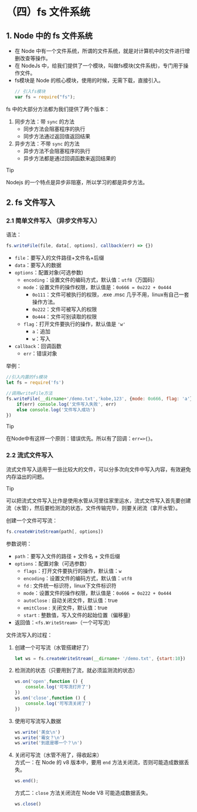 # （四）fs 文件系统

## 1. Node 中的 fs 文件系统

- 在 Node 中有一个文件系统，所谓的文件系统，就是对计算机中的文件进行增删改查等操作。
- 在 NodeJs 中，给我们提供了一个模块，叫做fs模块(文件系统)，专门用于操作文件。
- fs模块是 Node 的核心模块，使用的时候，无需下载，直接引入。
    ```js
    // 引入fs模块
    var fs = require("fs");
    ```

fs 中的大部分方法都为我们提供了两个版本：
1. 同步方法：带 `sync` 的方法
    - 同步方法会阻塞程序的执行
    - 同步方法通过返回值返回结果
2. 异步方法：不带 `sync` 的方法
    - 异步方法不会阻塞程序的执行
    - 异步方法都是通过回调函数来返回结果的

> [!TIP]
> Nodejs 的一个特点是异步非阻塞，所以学习的都是异步方法。

## 2. fs 文件写入

### 2.1 简单文件写入 （异步文件写入）

语法：
```js
fs.writeFile(file, data[, options], callback(err) => {})
```
- `file`：要写入的文件路径+文件名+后缀
- `data`：要写入的数据
- `options`：配置对象(可选参数)
    - `encoding`：设置文件的编码方式，默认值：`utf8`（万国码）
    - `mode`：设置文件的操作权限，默认值是：`0o666 = 0o222 + 0o444`
        - `0o111`：文件可被执行的权限，.exe .msc 几乎不用，linux有自己一套操作方法。
        - `0o222`：文件可被写入的权限
        - `0o444`：文件可别读取的权限
    - `flag`：打开文件要执行的操作，默认值是 `'w'`
        - `a`：追加
        - `w`：写入
- `callback`：回调函数
    - `err`：错误对象

举例：
```js
//引入内置的fs模块
let fs = require('fs')

//调用writeFile方法
fs.writeFile(__dirname+'/demo.txt','kobe,123', {mode: 0o666, flag: 'a'}, err => {
    if(err) console.log('文件写入失败', err)
    else console.log('文件写入成功')
})
```

> [!TIP]
> 在Node中有这样一个原则：错误优先。所以有了回调：`err=>{}`。

### 2.2 流式文件写入

流式文件写入适用于一些比较大的文件，可以分多次向文件中写入内容，有效避免内存溢出的问题。

> [!TIP]
> 可以把流式文件写入比作是使用水管从河里往家里运水，流式文件写入首先要创建流（水管），然后要检测流的状态，文件传输完毕，则要关闭流（拿开水管）。

创建一个文件可写流：
```js
fs.createWriteStream(path[, options])
```
参数说明：
- `path`：要写入文件的路径 + 文件名 + 文件后缀
- `options`：配置对象（可选参数）
    - `flags`：打开文件要执行的操作，默认值：`w`
    - `encoding`：设置文件的编码方式，默认值：`utf8`
    - `fd` : 文件统一标识符，linux下文件标识符
    - `mode`：设置文件的操作权限，默认值是：`0o666 = 0o222 + 0o444`
    - `autoClose` : 自动关闭文件，默认值：true
    - `emitClose` : 关闭文件，默认值：true
    - `start` : 整数值，写入文件的起始位置（偏移量）
- 返回值：`<fs.WriteStream>`（一个可写流）

文件流写入的过程：
1. 创建一个可写流（水管搭建好了）
    ```js
    let ws = fs.createWriteStream(__dirname+ '/demo.txt', {start:10})
    ```
2. 检测流的状态（只要用到了流，就必须监测流的状态）
    ```js
    ws.on('open',function () {
        console.log('可写流打开了')
    })
    ws.on('close',function () {
        console.log('可写流关闭了')
    })
    ```
3. 使用可写流写入数据
    ```js
    ws.write('美女\n')
    ws.write('霉女？\n')
    ws.write('到底是哪一个？\n')
    ```
4. 关闭可写流（水管不用了，得收起来）       
    方式一：在 Node 的 v8 版本中，要用 `end` 方法关闭流，否则可能造成数据丢失。
    ```js
    ws.end();
    ```
    方式二：`close` 方法关闭流在 Node V8 可能造成数据丢失。
    ```js
    ws.close() 
    ```